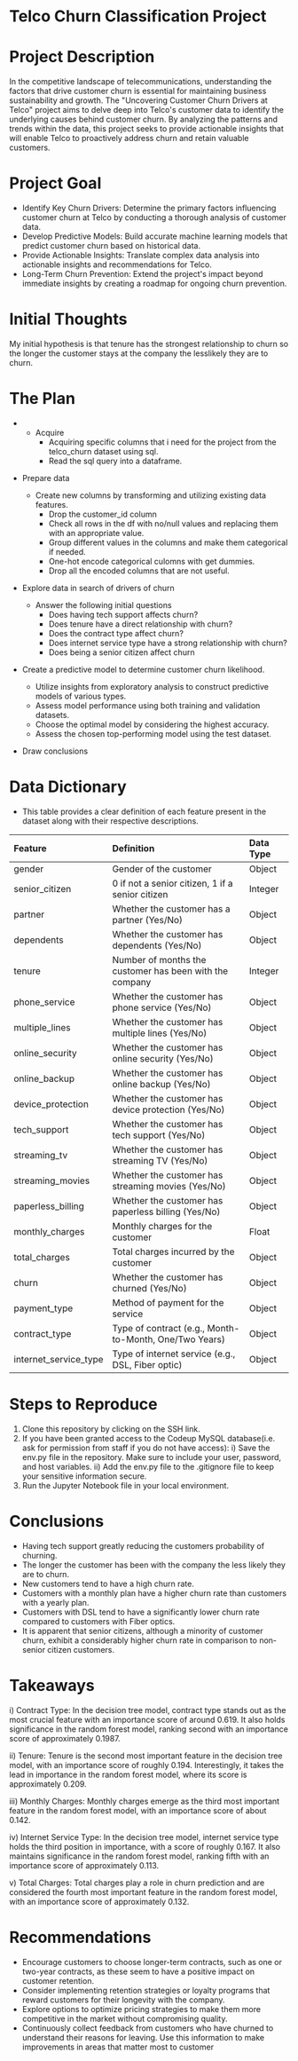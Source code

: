 # Telco Churn Classification Project
 
# Project Description
 
In the competitive landscape of telecommunications, understanding the factors that drive customer churn is essential for maintaining business sustainability and growth. The "Uncovering Customer Churn Drivers at Telco" project aims to delve deep into Telco's customer data to identify the underlying causes behind customer churn. By analyzing the patterns and trends within the data, this project seeks to provide actionable insights that will enable Telco to proactively address churn and retain valuable customers.
 
# Project Goal
 
* Identify Key Churn Drivers: Determine the primary factors influencing customer churn at Telco by conducting a thorough analysis of customer data.
* Develop Predictive Models: Build accurate machine learning models that predict customer churn based on historical data.
* Provide Actionable Insights: Translate complex data analysis into actionable insights and recommendations for Telco.
* Long-Term Churn Prevention: Extend the project's impact beyond immediate insights by creating a roadmap for ongoing churn prevention.
 
# Initial Thoughts
 
My initial hypothesis is that tenure has the strongest relationship to churn so the longer the customer stays at the company the lesslikely they are to churn.
 
# The Plan
 
* - Acquire
    - Acquiring specific columns that i need for the project from the telco_churn dataset using sql.
    - Read the sql query into a dataframe.
 
* Prepare data
   * Create new columns by transforming and utilizing existing data features.
       * Drop the customer_id column
       * Check all rows in the df with no/null values and replacing them with an appropriate value.
       * Group different values in the columns and make them categorical if needed.
       * One-hot encode categorical culomns with get dummies.
       * Drop all the encoded columns that are not useful.
      
 
* Explore data in search of drivers of churn
   * Answer the following initial questions
       * Does having tech support affects churn?
       * Does tenure have a direct relationship with churn?
       * Does the contract type affect churn? 
       * Does internet service type have a strong relationship with churn?
       * Does being a senior citizen affect churn
      
* Create a predictive model to determine customer churn likelihood.
   * Utilize insights from exploratory analysis to construct predictive models of various types.
   * Assess model performance using both training and validation datasets.
   * Choose the optimal model by considering the highest accuracy.
   * Assess the chosen top-performing model using the test dataset.
 
* Draw conclusions
 
# Data Dictionary

  * This table provides a clear definition of each feature present in the dataset along with their respective descriptions.

| Feature                | Definition | Data Type |
|:-----------------------|:-----------|:----------|
| gender                 | Gender of the customer | Object |
| senior_citizen         | 0 if not a senior citizen, 1 if a senior citizen | Integer |
| partner                | Whether the customer has a partner (Yes/No) | Object |
| dependents             | Whether the customer has dependents (Yes/No) | Object |
| tenure                 | Number of months the customer has been with the company | Integer |
| phone_service          | Whether the customer has phone service (Yes/No) | Object |
| multiple_lines         | Whether the customer has multiple lines (Yes/No) | Object |
| online_security        | Whether the customer has online security (Yes/No) | Object |
| online_backup          | Whether the customer has online backup (Yes/No) | Object |
| device_protection      | Whether the customer has device protection (Yes/No) | Object |
| tech_support           | Whether the customer has tech support (Yes/No) | Object |
| streaming_tv           | Whether the customer has streaming TV (Yes/No) | Object |
| streaming_movies       | Whether the customer has streaming movies (Yes/No) | Object |
| paperless_billing      | Whether the customer has paperless billing (Yes/No) | Object |
| monthly_charges        | Monthly charges for the customer | Float |
| total_charges          | Total charges incurred by the customer | Object |
| churn                  | Whether the customer has churned (Yes/No) | Object |
| payment_type           | Method of payment for the service | Object |
| contract_type          | Type of contract (e.g., Month-to-Month, One/Two Years) | Object |
| internet_service_type  | Type of internet service (e.g., DSL, Fiber optic) | Object |


 
# Steps to Reproduce
1) Clone this repository by clicking on the SSH link.
2) If you have been granted access to the Codeup MySQL database(i.e. ask for permission from staff if you do not have access):
   i) Save the env.py file in the repository. Make sure to include your user, password, and host variables.
   ii) Add the env.py file to the .gitignore file to keep your sensitive information secure.
4) Run the Jupyter Notebook file in your local environment.
 
# Conclusions
- Having tech support greatly reducing the customers probability of churning.
- The longer the customer has been with the company the less likely they are to churn.
- New customers tend to have a high churn rate.
- Customers with a monthly plan have a higher churn rate than customers with a yearly plan.
- Customers with DSL tend to have a significantly lower churn rate compared to customers with Fiber optics.
- It is apparent that senior citizens, although a minority of customer churn, exhibit a considerably higher churn rate in comparison to non-senior citizen customers.

# Takeaways
i) Contract Type: In the decision tree model, contract type stands out as the most crucial feature with an importance score of around 0.619. It also holds significance in the random forest model, ranking second with an importance score of approximately 0.1987.

ii) Tenure: Tenure is the second most important feature in the decision tree model, with an importance score of roughly 0.194. Interestingly, it takes the lead in importance in the random forest model, where its score is approximately 0.209.

iii) Monthly Charges: Monthly charges emerge as the third most important feature in the random forest model, with an importance score of about 0.142.

iv) Internet Service Type: In the decision tree model, internet service type holds the third position in importance, with a score of roughly 0.167. It also maintains significance in the random forest model, ranking fifth with an importance score of approximately 0.113.

v) Total Charges: Total charges play a role in churn prediction and are considered the fourth most important feature in the random forest model, with an importance score of approximately 0.132.

 
# Recommendations
- Encourage customers to choose longer-term contracts, such as one or two-year contracts, as these seem to have a positive impact on customer retention.
- Consider implementing retention strategies or loyalty programs that reward customers for their longevity with the company.
- Explore options to optimize pricing strategies to make them more competitive in the market without compromising quality.
- Continuously collect feedback from customers who have churned to understand their reasons for leaving. Use this information to make improvements in areas that matter most to customer
